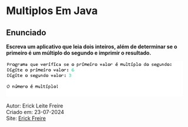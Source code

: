 # Multiplos Em Java

## Enunciado

**Escreva um aplicativo que leia dois inteiros, além de determinar se o primeiro é um múltiplo do segundo e imprimir o resultado.**

![Multiplos](multiplo.png)

Autor: Erick Leite Freire<br>
Criado em: 23-07-2024<br>
Site: [Erick Freire](https://www.erickfreire.com.br)<br>
